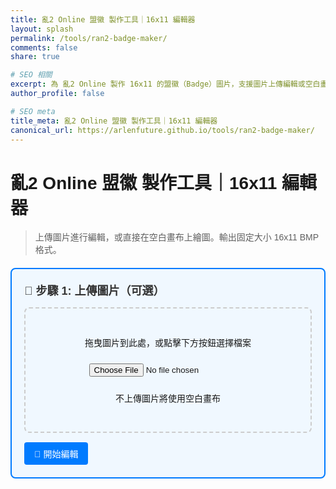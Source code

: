 ```yaml
---
title: 亂2 Online 盟徽 製作工具｜16x11 編輯器
layout: splash
permalink: /tools/ran2-badge-maker/
comments: false
share: true

# SEO 相關
excerpt: 為 亂2 Online 製作 16x11 的盟徽（Badge）圖片，支援圖片上傳編輯或空白畫布繪圖，輸出 BMP 格式。
author_profile: false

# SEO meta
title_meta: 亂2 Online 盟徽 製作工具｜16x11 編輯器
canonical_url: https://arlenfuture.github.io/tools/ran2-badge-maker/
---
```


# 亂2 Online 盟徽 製作工具｜16x11 編輯器

> 上傳圖片進行編輯，或直接在空白畫布上繪圖。輸出固定大小 16x11 BMP 格式。

<style>
body {
    font-family: Arial, sans-serif;
}

.step-container {
    margin: 20px 0;
    padding: 20px;
    border: 2px solid #e0e0e0;
    border-radius: 8px;
    background-color: #f9f9f9;
}

.step-title {
    font-size: 18px;
    font-weight: bold;
    color: #333;
    margin-bottom: 15px;
}

.upload-area {
    border: 2px dashed #ccc;
    border-radius: 8px;
    padding: 30px;
    text-align: center;
    margin: 15px 0;
    transition: border-color 0.3s;
}

.upload-area:hover {
    border-color: #007bff;
}

.upload-area.dragover {
    border-color: #007bff;
    background-color: #f0f8ff;
}

.canvas-container {
    text-align: center;
    margin: 20px 0;
}

#editCanvas {
    border: 2px solid #333;
    cursor: crosshair;
    image-rendering: pixelated;
    background-color: white;
}

.tools {
    display: flex;
    align-items: center;
    gap: 15px;
    margin: 15px 0;
    flex-wrap: wrap;
}

.tool-group {
    display: flex;
    align-items: center;
    gap: 8px;
}

button {
    padding: 8px 16px;
    border: none;
    border-radius: 4px;
    cursor: pointer;
    font-size: 14px;
    margin-right: 8px;
}

.btn-primary {
    background-color: #007bff;
    color: white;
}

.btn-primary:hover {
    background-color: #0056b3;
}

.btn-secondary {
    background-color: #6c757d;
    color: white;
}

.btn-secondary:hover {
    background-color: #545b62;
}

.btn-success {
    background-color: #28a745;
    color: white;
    font-weight: bold;
}

.btn-success:hover {
    background-color: #1e7e34;
}

.eyedropper-active {
    background-color: #ffc107 !important;
    color: #000 !important;
}

#editCanvas.eyedropper-mode {
    cursor: crosshair;
}

input[type="file"] {
    margin: 10px 0;
}

#crop-area {
    position: absolute;
    border: 2px dashed #f00;
    resize: both;
    overflow: hidden;
    cursor: move;
}

#sourceCanvas {
    max-width: 100%;
    border: 1px solid #ccc;
}

.current-step {
    border-color: #007bff;
    background-color: #f0f8ff;
}
</style>

<!-- 步驟 1: 上傳圖片 -->
<div class="step-container current-step" id="step1">
    <div class="step-title">📁 步驟 1: 上傳圖片（可選）</div>
    <div class="upload-area" id="uploadArea">
        <p>拖曳圖片到此處，或點擊下方按鈕選擇檔案</p>
        <input type="file" id="fileInput" accept="image/*">
        <p>不上傳圖片將使用空白畫布</p>
    </div>
    <!-- 圖片預覽和裁切區域 -->
    <div id="cropSection" style="display: none;">
        <div class="tool-group" style="margin: 15px 0;">
            <label for="scaleType">縮放演算法：</label>
            <select id="scaleType">
                <option value="nearest">最近鄰 (Nearest)</option>
                <option value="bilinear">雙線性 (Bilinear)</option>
                <option value="bicubic">模擬雙三次 (Bicubic)</option>
            </select>
        </div>
        <div id="canvas-container" style="position: relative; display: inline-block; margin: 15px 0;">
            <canvas id="sourceCanvas"></canvas>
            <div id="crop-area"></div>
        </div>
        <div style="margin: 15px 0;">
            <strong>預覽：</strong><br>
            <img id="previewImage" width="160" height="110" style="image-rendering: pixelated; border: 1px solid #ccc;">
        </div>
    </div>
    <button class="btn-primary" onclick="startEditing()">🎨 開始編輯</button>
</div>

<!-- 步驟 2: 編輯模式 -->
<div class="step-container" id="step2" style="display: none;">
    <div class="step-title">🎨 步驟 2: 編輯模式</div>
    <div class="tools">
        <div class="tool-group">
            <label>筆刷顏色：</label>
            <input type="color" id="colorPicker" value="#000000">
        </div>
        <div class="tool-group">
            <label>筆刷大小：</label>
            <input type="range" id="brushSize" min="1" max="3" value="1">
            <span id="brushSizeDisplay">1</span>
        </div>
        <div class="tool-group">
            <button class="btn-secondary" id="eyedropperBtn" onclick="toggleEyedropper()">🎨 取色器</button>
        </div>
        <button class="btn-secondary" onclick="clearCanvas()">🧹 清除畫布</button>
        <button class="btn-secondary" onclick="resetCanvas()">🔄 重置</button>
    </div>
    <div class="canvas-container">
        <canvas id="editCanvas" width="16" height="11" style="width: 320px; height: 220px;"></canvas>
    </div>
    <p><strong>說明：</strong>直接在畫布上點擊或拖曳來繪圖。畫布尺寸為 16x11 像素。</p>
</div>

<!-- 步驟 3: 下載 -->
<div class="step-container" id="step3" style="display: none;">
    <div class="step-title">📥 步驟 3: 下載檔案</div>
    <p>點擊下方按鈕下載您的 16x11 BMP 盟徽檔案：</p>
    <!-- 下載位置提醒 -->
    <div class="bg-yellow-100 text-yellow-800 p-4 rounded-xl shadow mt-4">
        <ul class="list-disc list-inside mt-2">
            <li>將輸出的 BMP 檔案儲存到以下位置：</li>
            <li class="ml-4">C:\Users\使用者名稱\Documents</li>
            <li class="ml-4">或者直接在 Windows 11 中點擊「文件」資料夾</li>
        </ul>
    </div>
    <button class="btn-success" onclick="downloadBMP()">📥 下載 BMP 檔案</button>
</div>

<script>
let editCanvas, editCtx;
let isDrawing = false;
let originalImageData = null;
let sourceCanvas, sourceCtx, cropArea, previewImage, scaleType;
let isDragging = false;
let dragOffsetX, dragOffsetY;
let isEyedropperMode = false;

// 初始化
document.addEventListener('DOMContentLoaded', function() {
    editCanvas = document.getElementById('editCanvas');
    editCtx = editCanvas.getContext('2d');
    editCtx.imageSmoothingEnabled = false;
    
    // 初始化裁切相關元素
    sourceCanvas = document.getElementById('sourceCanvas');
    sourceCtx = sourceCanvas.getContext('2d');
    cropArea = document.getElementById('crop-area');
    previewImage = document.getElementById('previewImage');
    scaleType = document.getElementById('scaleType');
    
    // 初始化空白畫布
    editCtx.fillStyle = '#FFFFFF';
    editCtx.fillRect(0, 0, 16, 11);
    
    // 設置拖拽上傳
    setupDragAndDrop();
    
    // 設置畫布事件
    setupCanvasEvents();
    
    // 設置裁切功能
    setupCropEvents();
    
    // 設置筆刷大小顯示更新
    document.getElementById('brushSize').addEventListener('input', function() {
        document.getElementById('brushSizeDisplay').textContent = this.value;
    });
});

// 設置拖拽上傳
function setupDragAndDrop() {
    const uploadArea = document.getElementById('uploadArea');
    const fileInput = document.getElementById('fileInput');
    
    uploadArea.addEventListener('dragover', function(e) {
        e.preventDefault();
        uploadArea.classList.add('dragover');
    });
    
    uploadArea.addEventListener('dragleave', function(e) {
        e.preventDefault();
        uploadArea.classList.remove('dragover');
    });
    
    uploadArea.addEventListener('drop', function(e) {
        e.preventDefault();
        uploadArea.classList.remove('dragover');
        const files = e.dataTransfer.files;
        if (files.length > 0) {
            handleImageFile(files[0]);
        }
    });
    
    fileInput.addEventListener('change', function() {
        if (this.files.length > 0) {
            handleImageFile(this.files[0]);
        }
    });
}

// 處理圖片檔案
function handleImageFile(file) {
    if (!file.type.startsWith('image/')) {
        alert('請選擇圖片檔案');
        return;
    }
    
    const reader = new FileReader();
    reader.onload = function(e) {
        const img = new Image();
        img.onload = function() {
            // 顯示裁切區域
            document.getElementById('cropSection').style.display = 'block';
            
            // 設置來源畫布
            sourceCanvas.width = img.width;
            sourceCanvas.height = img.height;
            sourceCtx.drawImage(img, 0, 0);
            
            // 初始化裁切框
            const initialSize = Math.min(img.width, img.height * 16 / 11);
            cropArea.style.width = Math.min(160, initialSize) + 'px';
            cropArea.style.height = Math.min(110, initialSize * 11 / 16) + 'px';
            cropArea.style.left = '10px';
            cropArea.style.top = '10px';
            
            updatePreview();
        };
        img.src = e.target.result;
    };
    reader.readAsDataURL(file);
}

// 開始編輯
function startEditing() {
    // 如果有預覽圖片，使用預覽的結果
    if (previewImage.src && previewImage.src !== window.location.href) {
        const tempImg = new Image();
        tempImg.onload = function() {
            editCtx.clearRect(0, 0, 16, 11);
            editCtx.drawImage(tempImg, 0, 0, 16, 11);
            originalImageData = editCtx.getImageData(0, 0, 16, 11);
        };
        tempImg.src = previewImage.src;
    }
    
    document.getElementById('step1').style.display = 'none';
    document.getElementById('step2').style.display = 'block';
    document.getElementById('step3').style.display = 'block';
    
    document.getElementById('step1').classList.remove('current-step');
    document.getElementById('step2').classList.add('current-step');
    
    // 如果沒有圖片數據，保存當前空白畫布狀態
    if (!originalImageData) {
        originalImageData = editCtx.getImageData(0, 0, 16, 11);
    }
}

// 設置畫布繪圖事件
function setupCanvasEvents() {
    // 滑鼠事件
    editCanvas.addEventListener('mousedown', function(e) {
    if (isEyedropperMode) {
        pickColor(e);
        } else {
            startDrawing(e);
        }
    });
    editCanvas.addEventListener('mousemove', draw);
    editCanvas.addEventListener('mouseup', stopDrawing);
    editCanvas.addEventListener('mouseout', stopDrawing);
    
    // 觸控事件（手機支援）
    editCanvas.addEventListener('touchstart', function(e) {
        e.preventDefault();
        const touch = e.touches[0];
        const mouseEvent = new MouseEvent('mousedown', {
            clientX: touch.clientX,
            clientY: touch.clientY
        });
        editCanvas.dispatchEvent(mouseEvent);
    });
    
    editCanvas.addEventListener('touchmove', function(e) {
        e.preventDefault();
        const touch = e.touches[0];
        const mouseEvent = new MouseEvent('mousemove', {
            clientX: touch.clientX,
            clientY: touch.clientY
        });
        editCanvas.dispatchEvent(mouseEvent);
    });
    
    editCanvas.addEventListener('touchend', function(e) {
        e.preventDefault();
        const mouseEvent = new MouseEvent('mouseup', {});
        editCanvas.dispatchEvent(mouseEvent);
    });
}

function startDrawing(e) {
    isDrawing = true;
    draw(e);
}

function draw(e) {
    if (!isDrawing) return;
    
    const rect = editCanvas.getBoundingClientRect();
    const scaleX = editCanvas.width / rect.width;
    const scaleY = editCanvas.height / rect.height;
    
    const x = Math.floor((e.clientX - rect.left) * scaleX);
    const y = Math.floor((e.clientY - rect.top) * scaleY);
    
    const brushSize = parseInt(document.getElementById('brushSize').value);
    const color = document.getElementById('colorPicker').value;
    
    editCtx.fillStyle = color;
    editCtx.fillRect(x, y, brushSize, brushSize);
}

function stopDrawing() {
    isDrawing = false;
}

// 清除畫布
function clearCanvas() {
    editCtx.fillStyle = '#FFFFFF';
    editCtx.fillRect(0, 0, 16, 11);
}

// 重置畫布
function resetCanvas() {
    if (originalImageData) {
        editCtx.putImageData(originalImageData, 0, 0);
    } else {
        clearCanvas();
    }
}

// 下載 24-bit BMP（跨瀏覽器固定）
function downloadBMP() {
    const canvas = editCanvas;
    const width = canvas.width;
    const height = canvas.height;
    const ctx = canvas.getContext("2d");
    const imageData = ctx.getImageData(0, 0, width, height);
    const pixels = imageData.data;

    // 每行必須是 4 bytes 對齊 (BMP 規定)
    const rowSize = Math.floor((24 * width + 31) / 32) * 4;
    const pixelArraySize = rowSize * height;
    const fileSize = 54 + pixelArraySize;

    const buffer = new ArrayBuffer(fileSize);
    const dv = new DataView(buffer);

    let p = 0;
    // BMP Header
    dv.setUint8(p++, 0x42); // 'B'
    dv.setUint8(p++, 0x4D); // 'M'
    dv.setUint32(p, fileSize, true); p += 4;
    dv.setUint16(p, 0, true); p += 2; // reserved1
    dv.setUint16(p, 0, true); p += 2; // reserved2
    dv.setUint32(p, 54, true); p += 4; // offset to pixel data

    // DIB Header (BITMAPINFOHEADER)
    dv.setUint32(p, 40, true); p += 4; // header size
    dv.setInt32(p, width, true); p += 4;
    dv.setInt32(p, -height, true); p += 4; // 負數 = top-down bitmap
    dv.setUint16(p, 1, true); p += 2; // planes
    dv.setUint16(p, 24, true); p += 2; // bits per pixel
    dv.setUint32(p, 0, true); p += 4; // compression (none)
    dv.setUint32(p, pixelArraySize, true); p += 4;
    dv.setInt32(p, 2835, true); p += 4; // X ppm (72 DPI)
    dv.setInt32(p, 2835, true); p += 4; // Y ppm
    dv.setUint32(p, 0, true); p += 4; // colors in palette
    dv.setUint32(p, 0, true); p += 4; // important colors

    // Pixel Data (BGR, no alpha, padded)
    let offset = 54;
    const padding = rowSize - width * 3;

    for (let y = 0; y < height; y++) {
        for (let x = 0; x < width; x++) {
            const i = (y * width + x) * 4;
            dv.setUint8(offset++, pixels[i + 2]); // B
            dv.setUint8(offset++, pixels[i + 1]); // G
            dv.setUint8(offset++, pixels[i]);     // R
        }
        offset += padding;
    }

    // 建立下載
    const blob = new Blob([buffer], { type: "image/bmp" });
    const link = document.createElement("a");
    link.href = URL.createObjectURL(blob);
    link.download = "ran2_badge_16x11.bmp";
    link.click();
}

// 設置裁切功能事件
function setupCropEvents() {
    // 拖曳裁切框
    cropArea.addEventListener("mousedown", (e) => {
        if (e.target === cropArea) {
            isDragging = true;
            dragOffsetX = e.offsetX;
            dragOffsetY = e.offsetY;
        }
    });
    
    document.addEventListener("mouseup", () => {
        if (isDragging) updatePreview();
        isDragging = false;
    });
    
    document.addEventListener("mousemove", (e) => {
        if (!isDragging) return;
        const rect = sourceCanvas.getBoundingClientRect();
        
        let newLeft = e.clientX - rect.left - dragOffsetX;
        let newTop = e.clientY - rect.top - dragOffsetY;
        
        newLeft = Math.max(0, Math.min(newLeft, sourceCanvas.width - cropArea.offsetWidth));
        newTop = Math.max(0, Math.min(newTop, sourceCanvas.height - cropArea.offsetHeight));
        
        cropArea.style.left = `${newLeft}px`;
        cropArea.style.top = `${newTop}px`;
    });
    
    // 調整大小，維持比例
    new ResizeObserver(() => {
        const width = cropArea.offsetWidth;
        const newHeight = Math.round(width * 11 / 16);
        cropArea.style.height = `${newHeight}px`;
        
        // 限制不要超出畫布
        const left = cropArea.offsetLeft;
        const top = cropArea.offsetTop;
        const maxWidth = sourceCanvas.width - left;
        const maxHeight = sourceCanvas.height - top;
        
        if (width > maxWidth) {
            cropArea.style.width = `${maxWidth}px`;
            cropArea.style.height = `${Math.round(maxWidth * 11 / 16)}px`;
        }
        if (newHeight > maxHeight) {
            const limitedHeight = maxHeight;
            const limitedWidth = Math.round(limitedHeight * 16 / 11);
            cropArea.style.height = `${limitedHeight}px`;
            cropArea.style.width = `${limitedWidth}px`;
        }
        
        updatePreview();
    }).observe(cropArea);
    
    // 縮放演算法改變時更新預覽
    scaleType.addEventListener('change', updatePreview);
}

// 更新預覽
function updatePreview() {
    if (!sourceCanvas.width) return;
    
    const rect = cropArea.getBoundingClientRect();
    const canvasRect = sourceCanvas.getBoundingClientRect();
    const scaleX = sourceCanvas.width / canvasRect.width;
    const scaleY = sourceCanvas.height / canvasRect.height;
    const sx = (rect.left - canvasRect.left) * scaleX;
    const sy = (rect.top - canvasRect.top) * scaleY;
    const sw = cropArea.offsetWidth * scaleX;
    const sh = cropArea.offsetHeight * scaleY;
    
    const output = document.createElement("canvas");
    output.width = 16;
    output.height = 11;
    const outCtx = output.getContext("2d");
    
    if (scaleType.value === "nearest") {
        outCtx.imageSmoothingEnabled = false;
        outCtx.drawImage(sourceCanvas, sx, sy, sw, sh, 0, 0, 16, 11);
    } else if (scaleType.value === "bilinear") {
        drawBilinear(sourceCanvas, sx, sy, sw, sh, output, 16, 11);
    } else {
        drawBicubic(sourceCanvas, sx, sy, sw, sh, output, 16, 11);
    }
    
    previewImage.src = output.toDataURL();
}

// 雙線性插值算法
function drawBilinear(source, sx, sy, sw, sh, destCanvas, dw, dh) {
    const src = source.getContext("2d").getImageData(sx, sy, sw, sh);
    const dest = destCanvas.getContext("2d");
    const out = dest.createImageData(dw, dh);
    for (let y = 0; y < dh; y++) {
        for (let x = 0; x < dw; x++) {
            const gx = x / dw * (sw - 1);
            const gy = y / dh * (sh - 1);
            const x0 = Math.floor(gx), y0 = Math.floor(gy);
            const x1 = Math.min(x0 + 1, sw - 1);
            const y1 = Math.min(y0 + 1, sh - 1);
            const dx = gx - x0;
            const dy = gy - y0;
            const c00 = getRGBA(src, x0, y0);
            const c10 = getRGBA(src, x1, y0);
            const c01 = getRGBA(src, x0, y1);
            const c11 = getRGBA(src, x1, y1);
            const c = c00.map((_, i) =>
                (1 - dx) * (1 - dy) * c00[i] +
                dx * (1 - dy) * c10[i] +
                (1 - dx) * dy * c01[i] +
                dx * dy * c11[i]
            );
            setRGBA(out, x, y, c);
        }
    }
    dest.putImageData(out, 0, 0);
}

// 雙三次插值算法
function drawBicubic(source, sx, sy, sw, sh, destCanvas, dw, dh) {
    const src = source.getContext("2d").getImageData(sx, sy, sw, sh);
    const dest = destCanvas.getContext("2d");
    const out = dest.createImageData(dw, dh);
    for (let y = 0; y < dh; y++) {
        for (let x = 0; x < dw; x++) {
            const gx = x / dw * (sw - 1);
            const gy = y / dh * (sh - 1);
            const x1 = Math.floor(gx);
            const y1 = Math.floor(gy);
            const c = [0, 0, 0, 0];
            for (let m = -1; m <= 2; m++) {
                for (let n = -1; n <= 2; n++) {
                    const px = Math.min(Math.max(x1 + m, 0), sw - 1);
                    const py = Math.min(Math.max(y1 + n, 0), sh - 1);
                    const weight = bicubicKernel(gx - px) * bicubicKernel(gy - py);
                    const color = getRGBA(src, px, py);
                    for (let i = 0; i < 4; i++) c[i] += color[i] * weight;
                }
            }
            setRGBA(out, x, y, c.map(v => Math.max(0, Math.min(255, v))));
        }
    }
    dest.putImageData(out, 0, 0);
}

function getRGBA(imageData, x, y) {
    const i = (Math.floor(y) * imageData.width + Math.floor(x)) * 4;
    return imageData.data.slice(i, i + 4);
}

function setRGBA(imageData, x, y, rgba) {
    const i = (y * imageData.width + x) * 4;
    rgba.forEach((v, j) => imageData.data[i + j] = v);
}

function bicubicKernel(x) {
    x = Math.abs(x);
    if (x <= 1) return (1.5 * x - 2.5) * x * x + 1;
    if (x < 2) return ((-0.5 * x + 2.5) * x - 4) * x + 2;
    return 0;
}

// 切換取色器模式
function toggleEyedropper() {
    isEyedropperMode = !isEyedropperMode;
    const btn = document.getElementById('eyedropperBtn');
    
    if (isEyedropperMode) {
        btn.classList.add('eyedropper-active');
        btn.textContent = '🎨 取色中...';
        editCanvas.classList.add('eyedropper-mode');
    } else {
        btn.classList.remove('eyedropper-active');
        btn.textContent = '🎨 取色器';
        editCanvas.classList.remove('eyedropper-mode');
    }
}

// 取色功能
function pickColor(e) {
    const rect = editCanvas.getBoundingClientRect();
    const scaleX = editCanvas.width / rect.width;
    const scaleY = editCanvas.height / rect.height;
    
    const x = Math.floor((e.clientX - rect.left) * scaleX);
    const y = Math.floor((e.clientY - rect.top) * scaleY);
    
    // 獲取該像素的顏色
    const imageData = editCtx.getImageData(x, y, 1, 1);
    const [r, g, b] = imageData.data;
    
    // 轉換為十六進制顏色
    const hexColor = `#${((1 << 24) + (r << 16) + (g << 8) + b).toString(16).slice(1)}`;
    
    // 設置顏色選擇器的值
    document.getElementById('colorPicker').value = hexColor;
    
    // 自動退出取色器模式
    toggleEyedropper();
}
</script>